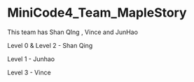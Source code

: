 # MiniCode4_Team_MapleStory
 This team has Shan QIng , Vince and JunHao
 
Level 0 & Level 2 - Shan Qing

Level 1 - Junhao

Level 3 - Vince
